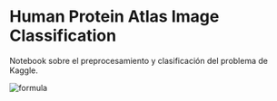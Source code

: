 # Human Protein Atlas Image Classification
Notebook sobre el preprocesamiento y clasificación del problema de Kaggle.


![formula](https://render.githubusercontent.com/render/math?math=left|x_{%201}%20x_{%202}%30\right%20\rangle%20=%20\frac{1}{\sqrt{2}})

